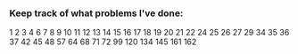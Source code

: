 ### Keep track of what problems I've done:
1
2
3
4
6
7
8
9
10
11
12
13
14
15
16
17 
18
19
20
21
22
24
25
26
27
29
34
35
36
37
42
45
48
57
64
68
71
72
99
120
134
145
161
162
